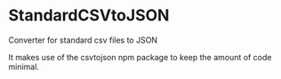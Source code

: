 # StandardCSVtoJSON
Converter for standard csv files to JSON

It makes use of the csvtojson npm package to keep the amount of code minimal.
